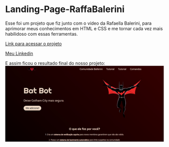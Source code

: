 # Landing-Page-RaffaBalerini
 Esse foi um projeto que fiz junto com o vídeo da Rafaella Balerini, para aprimorar meus conhecimentos em HTML e CSS e me tornar cada vez mais habilidoso com essas ferramentas.

<a href="https://caioneves05.github.io/Landing-Page-RaffaBalerini/ContPrincipal/conteudo.html" target = "_blank">Link para acessar o projeto</a>

 <a href="https://www.linkedin.com/in/caio-neves-531a26206/" target = "_blank">Meu Linkedin</a>

E assim ficou o resultado final do nosso projeto:
<img src = "resultadofinal.jpg"></img>